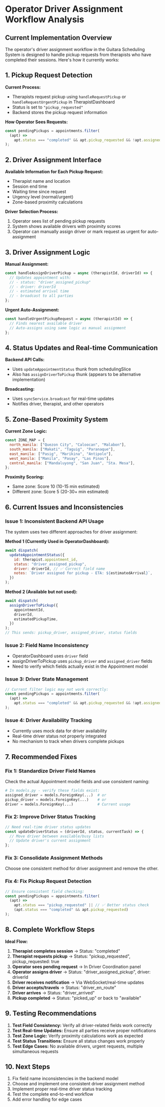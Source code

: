 # Operator Driver Assignment Workflow Analysis

## Current Implementation Overview

The operator's driver assignment workflow in the Guitara Scheduling System is designed to handle pickup requests from therapists who have completed their sessions. Here's how it currently works:

## 1. Pickup Request Detection

**Current Process:**

- Therapists request pickup using `handleRequestPickup` or `handleRequestUrgentPickup` in TherapistDashboard
- Status is set to `"pickup_requested"`
- Backend stores the pickup request information

**How Operator Sees Requests:**

```javascript
const pendingPickups = appointments.filter(
  (apt) =>
    apt.status === "completed" && apt.pickup_requested && !apt.assigned_driver
);
```

## 2. Driver Assignment Interface

**Available Information for Each Pickup Request:**

- Therapist name and location
- Session end time
- Waiting time since request
- Urgency level (normal/urgent)
- Zone-based proximity calculations

**Driver Selection Process:**

1. Operator sees list of pending pickup requests
2. System shows available drivers with proximity scores
3. Operator can manually assign driver or mark request as urgent for auto-assignment

## 3. Driver Assignment Logic

**Manual Assignment:**

```javascript
const handleAssignDriverPickup = async (therapistId, driverId) => {
  // Updates appointment with:
  // - status: "driver_assigned_pickup"
  // - driver: driverId
  // - estimated arrival time
  // - broadcast to all parties
};
```

**Urgent Auto-Assignment:**

```javascript
const handleUrgentPickupRequest = async (therapistId) => {
  // Finds nearest available driver
  // Auto-assigns using same logic as manual assignment
};
```

## 4. Status Updates and Real-time Communication

**Backend API Calls:**

- Uses `updateAppointmentStatus` thunk from schedulingSlice
- Also has `assignDriverToPickup` thunk (appears to be alternative implementation)

**Broadcasting:**

- Uses `syncService.broadcast` for real-time updates
- Notifies driver, therapist, and other operators

## 5. Zone-Based Proximity System

**Current Zone Logic:**

```javascript
const ZONE_MAP = {
  north_manila: ["Quezon City", "Caloocan", "Malabon"],
  south_manila: ["Makati", "Taguig", "Paranaque"],
  east_manila: ["Pasig", "Marikina", "Antipolo"],
  west_manila: ["Manila", "Pasay", "Las Pinas"],
  central_manila: ["Mandaluyong", "San Juan", "Sta. Mesa"],
};
```

**Proximity Scoring:**

- Same zone: Score 10 (10-15 min estimated)
- Different zone: Score 5 (20-30+ min estimated)

## 6. Current Issues and Inconsistencies

### Issue 1: Inconsistent Backend API Usage

The system uses two different approaches for driver assignment:

**Method 1 (Currently Used in OperatorDashboard):**

```javascript
await dispatch(
  updateAppointmentStatus({
    id: therapist.appointment_id,
    status: "driver_assigned_pickup",
    driver: driverId, // ✅ Correct field name
    notes: `Driver assigned for pickup - ETA: ${estimatedArrival}`,
  })
);
```

**Method 2 (Available but not used):**

```javascript
await dispatch(
  assignDriverToPickup({
    appointmentId,
    driverId,
    estimatedPickupTime,
  })
);
// This sends: pickup_driver, assigned_driver, status fields
```

### Issue 2: Field Name Inconsistency

- OperatorDashboard uses `driver` field
- assignDriverToPickup uses `pickup_driver` and `assigned_driver` fields
- Need to verify which fields actually exist in the Appointment model

### Issue 3: Driver State Management

```javascript
// Current filter logic may not work correctly:
const pendingPickups = appointments.filter(
  (apt) =>
    apt.status === "completed" && apt.pickup_requested && !apt.assigned_driver // ⚠️ Field name inconsistency
);
```

### Issue 4: Driver Availability Tracking

- Currently uses mock data for driver availability
- Real-time driver status not properly integrated
- No mechanism to track when drivers complete pickups

## 7. Recommended Fixes

### Fix 1: Standardize Driver Field Names

Check the actual Appointment model fields and use consistent naming:

```python
# In models.py - verify these fields exist:
assigned_driver = models.ForeignKey(...)  # or
pickup_driver = models.ForeignKey(...)    # or
driver = models.ForeignKey(...)           # Current usage
```

### Fix 2: Improve Driver Status Tracking

```javascript
// Need real-time driver status updates
const updateDriverStatus = (driverId, status, currentTask) => {
  // Move driver between available/busy lists
  // Update driver's current assignment
};
```

### Fix 3: Consolidate Assignment Methods

Choose one consistent method for driver assignment and remove the other.

### Fix 4: Fix Pickup Request Detection

```javascript
// Ensure consistent field checking:
const pendingPickups = appointments.filter(
  (apt) =>
    apt.status === "pickup_requested" || // ✅ Better status check
    (apt.status === "completed" && apt.pickup_requested)
);
```

## 8. Complete Workflow Steps

**Ideal Flow:**

1. **Therapist completes session** → Status: "completed"
2. **Therapist requests pickup** → Status: "pickup_requested", pickup_requested: true
3. **Operator sees pending request** → In Driver Coordination panel
4. **Operator assigns driver** → Status: "driver_assigned_pickup", driver: driverId
5. **Driver receives notification** → Via WebSocket/real-time updates
6. **Driver accepts/travels** → Status: "driver_en_route"
7. **Driver arrives** → Status: "driver_arrived"
8. **Pickup completed** → Status: "picked_up" or back to "available"

## 9. Testing Recommendations

1. **Test Field Consistency:** Verify all driver-related fields work correctly
2. **Test Real-time Updates:** Ensure all parties receive proper notifications
3. **Test Zone Logic:** Verify proximity calculations work as expected
4. **Test Status Transitions:** Ensure all status changes work properly
5. **Test Edge Cases:** No available drivers, urgent requests, multiple simultaneous requests

## 10. Next Steps

1. Fix field name inconsistencies in the backend model
2. Choose and implement one consistent driver assignment method
3. Implement proper real-time driver status tracking
4. Test the complete end-to-end workflow
5. Add error handling for edge cases
